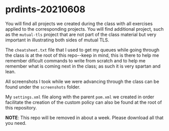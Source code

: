 # prdints-20210608

You will find all projects we created during the class with all exercises applied to the corresponding projects.  You will find additional project, such as the `mutual-tls` project that are not part of the class material but very important in illustrating both sides of mutual TLS.

The `cheatsheet.txt` file that I used to get my queues while going through the class is at the root of this repo--keep in mind, this is there to help me remember dificult commands to write from scratch and to help me remember what is coming next in the class; as such it is very spartan and lean.

All screenshots I took while we were advancing through the class can be found under the `screenshots` folder.

My `settings.xml` file along with the parent `pom.xml` we created in order facilitate the creation of the custom policy can also be found at the root of this repository.

**NOTE**: This repo will be removed in about a week.  Please download all that you need.
